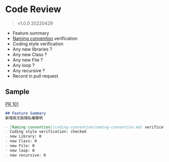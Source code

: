 # Code Review
> v1.0.0 20220429
- Feature summary
- [Naming convention](coding-convention/naming-convention.md) verification
- Coding style verification
- Any new libraries ?
- Any new Class ?
- Any new File ?
- Any loop ?
- Any recursive ?
- Record in pull request

## Sample
[PR 101](https://github.com/CAFECA-IO/cafeca/pull/101)
```markdown
## Feature Summary
新增英文版隱私權聲明

- [Naming convention](coding-convention/naming-convention.md) verification: checked
- Coding style verification: checked
- new Library: 0
- new Class: 0
- new File: 0
- new loop: 0
- new recursive: 0
```
